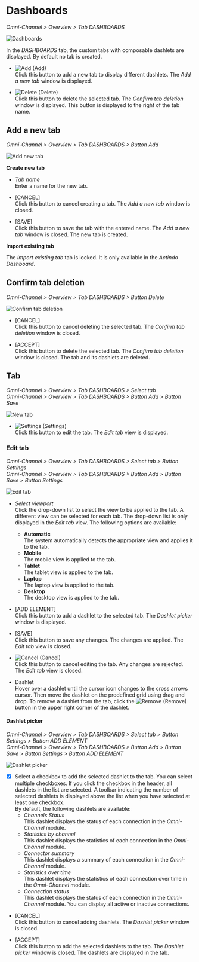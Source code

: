 # Dashboards

*Omni-Channel > Overview > Tab DASHBOARDS*

![Dashboards](../../Assets/Screenshots/Channels/Overview/Dashboards.png "[Dashboards]")

In the *DASHBOARDS* tab, the custom tabs with composable dashlets are displayed. By default no tab is created.

- ![Add](../../Assets/Icons/Plus06.png "[Add]") (Add)   
    Click this button to add a new tab to display different dashlets. The *Add a new tab* window is displayed.

- ![Delete](../../Assets/Icons/Cross04.png "[Delete]") (Delete)   
    Click this button to delete the selected tab. The *Confirm tab deletion* window is displayed. This button is displayed to the right of the tab name.



## Add a new tab

*Omni-Channel > Overview > Tab DASHBOARDS > Button Add*

![Add new tab](../../Assets/Screenshots/Channels/Overview/AddNewTab.png "[Add new tab]")

**Create new tab**

- *Tab name*   
    Enter a name for the new tab.

- [CANCEL]   
    Click this button to cancel creating a tab. The *Add a new tab* window is closed.

- [SAVE]   
    Click this button to save the tab with the entered name. The *Add a new tab* window is closed. The new tab is created.

**Import existing tab**

The *Import existing tab* tab is locked. It is only available in the *Actindo Dashboard*.

[comment]: <> (Link zu Actindo dashboard einfügen sobald beschrieben)



## Confirm tab deletion

*Omni-Channel > Overview > Tab DASHBOARDS > Button Delete*

![Confirm tab deletion](../../Assets/Screenshots/Channels/Overview/ConfirmTabDeletion.png "[Confirm tab deletion]")

- [CANCEL]   
    Click this button to cancel deleting the selected tab. The *Confirm tab deletion* window is closed.

- [ACCEPT]   
    Click this button to delete the selected tab. The *Confirm tab deletion* window is closed. The tab and its dashlets are deleted.



## Tab

*Omni-Channel > Overview > Tab DASHBOARDS > Select tab*   
*Omni-Channel > Overview > Tab DASHBOARDS > Button Add > Button Save*   

![New tab](../../Assets/Screenshots/Channels/Overview/NewTab.png "[New tab]")

- ![Settings](../../Assets/Icons/Settings01.png "[Tool]") (Settings)   
    Click this button to edit the tab. The *Edit tab* view is displayed.  


### Edit tab

*Omni-Channel > Overview > Tab DASHBOARDS > Select tab > Button Settings*   
*Omni-Channel > Overview > Tab DASHBOARDS > Button Add > Button Save > Button Settings*  

![Edit tab](../../Assets/Screenshots/Channels/Overview/EditTab.png "[Edit tab]")

- *Select viewport*   
    Click the drop-down list to select the view to be applied to the tab. A different view can be selected for each tab. The drop-down list is only displayed in the *Edit tab* view. The following options are available:    
    - **Automatic**   
        The system automatically detects the appropriate view and applies it to the tab.
    - **Mobile**   
        The mobile view is applied to the tab.  
    - **Tablet**   
        The tablet view is applied to the tab.  
    - **Laptop**   
        The laptop view is applied to the tab.  
    - **Desktop**   
        The desktop view is applied to the tab.  


- [ADD ELEMENT]   
    Click this button to add a dashlet to the selected tab. The *Dashlet picker* window is displayed.

- [SAVE]   
    Click this button to save any changes. The changes are applied. The *Edit tab* view is closed.

- ![Cancel](../../Assets/Icons/Cross02.png "[Cancel]") (Cancel)   
    Click this button to cancel editing the tab. Any changes are rejected. The *Edit tab* view is closed.

- Dashlet   
    Hover over a dashlet until the cursor icon changes to the cross arrows cursor. Then move the dashlet on the predefined grid using drag and drop. To remove a dashlet from the tab, click the ![Remove](../../Assets/Icons/Cross03.png "[Remove]") (Remove) button in the upper right corner of the dashlet.  



#### Dashlet picker

*Omni-Channel > Overview > Tab DASHBOARDS > Select tab > Button Settings > Button ADD ELEMENT*   
*Omni-Channel > Overview > Tab DASHBOARDS > Button Add > Button Save > Button Settings > Button ADD ELEMENT*  

![Dashlet picker](../../Assets/Screenshots/Channels/Overview/DashletPicker.png "[Dashlet picker]")

- [x]    
    Select a checkbox to add the selected dashlet to the tab. You can select multiple checkboxes. If you click the checkbox in the header, all dashlets in the list are selected. A toolbar indicating the number of selected dashlets is displayed above the list when you have selected at least one checkbox.   
    By default, the following dashlets are available:
    - *Channels Status*   
        This dashlet displays the status of each connection in the *Omni-Channel* module.
    - *Statistics by channel*   
        This dashlet displays the statistics of each connection in the *Omni-Channel* module.
    -	*Connector summary*   
        This dashlet displays a summary of each connection in the *Omni-Channel* module.
    -	*Statistics over time*   
        This dashlet displays the statistics of each connection over time in the *Omni-Channel* module.
    -	*Connection status*   
        This dashlet displays the status of each connection in the *Omni-Channel* module. You can display all active or inactive connections.

- [CANCEL]   
    Click this button to cancel adding dashlets. The *Dashlet picker* window is closed.

- [ACCEPT]   
    Click this button to add the selected dashlets to the tab. The *Dashlet picker* window is closed. The dashlets are displayed in the tab.
